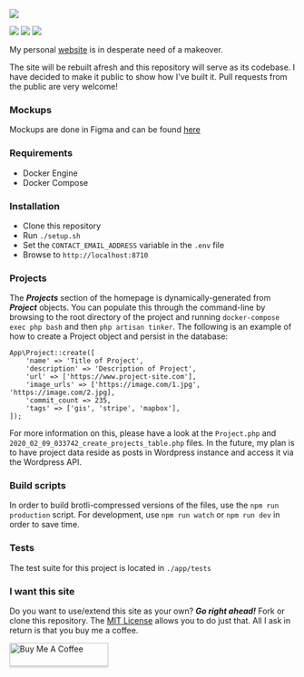 ![](https://github.com/junelsolis/junelsolis/blob/master/app/public/images/logo.svg)


![](https://img.shields.io/travis/junelsolis/junelsolis?style=flat-square)
![](https://img.shields.io/github/issues/junelsolis/junelsolis?style=flat-square)
![](https://img.shields.io/github/languages/count/junelsolis/junelsolis?style=flat-square)


  
My personal [website](https://www.junelsolis.com) is in desperate need of a makeover. 

The site will be rebuilt afresh and this repository will serve as its codebase. I have decided to make it public to show how I've built it. 
Pull requests from the public are very welcome!


### Mockups
Mockups are done in Figma and can be found [here](https://www.figma.com/file/NbOTnqYEUN4UnoFCmgjWYd/Site?node-id=0%3A1)

### Requirements
- Docker Engine
- Docker Compose

### Installation
- Clone this repository
- Run `./setup.sh`
- Set the `CONTACT_EMAIL_ADDRESS` variable in the `.env` file
- Browse to `http://localhost:8710`

### Projects
The ***Projects*** section of the homepage is dynamically-generated from ***Project*** objects. You can populate this through the command-line by browsing to the root directory of the project and running `docker-compose exec php bash` and then `php artisan tinker`. The following is an example of how to create a Project object and persist in the database:
```
App\Project::create([
    'name' => 'Title of Project',
    'description' => 'Description of Project',
    'url' => ['https://www.project-site.com'],
    'image_urls' => ['https://image.com/1.jpg', 'https://image.com/2.jpg],
    'commit_count => 235,
    'tags' => ['gis', 'stripe', 'mapbox'],
]);
```
For more information on this, please have a look at the `Project.php` and `2020_02_09_033742_create_projects_table.php` files. In the future, my plan is to have project data reside as posts in Wordpress instance and access it via the Wordpress API.

### Build scripts
In order to build brotli-compressed versions of the files, use the `npm run production` script. For development, use `npm run watch` or `npm run dev` in order to save time.

### Tests
The test suite for this project is located in `./app/tests`

### I want this site
Do you want to use/extend this site as your own? ***Go right ahead!*** Fork or clone this repository. The [MIT License](https://github.com/junelsolis/junelsolis/blob/master/LICENSE) allows you to do just that. All I ask in return is that you buy me a coffee.  
  
<a href="https://www.buymeacoffee.com/junelsolis" target="_blank"><img src="https://www.buymeacoffee.com/assets/img/custom_images/orange_img.png" alt="Buy Me A Coffee" style="height: 41px !important;width: 174px !important;box-shadow: 0px 3px 2px 0px rgba(190, 190, 190, 0.5) !important;-webkit-box-shadow: 0px 3px 2px 0px rgba(190, 190, 190, 0.5) !important;" ></a>
